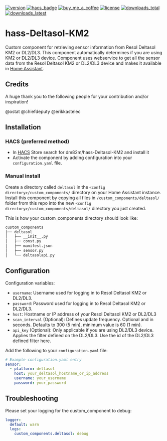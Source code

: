 [![version](https://img.shields.io/github/v/release/dm82m/hass-Deltasol-KM2?style=for-the-badge)](https://github.com/dm82m/hass-Deltasol-KM2)
[![hacs_badge](https://img.shields.io/badge/HACS-Default-orange.svg?style=for-the-badge)](https://github.com/custom-components/hacs)
[![buy_me_a_coffee](https://img.shields.io/badge/If%20you%20like%20it-Buy%20me%20a%20coffee-yellow.svg?style=for-the-badge)](https://www.buymeacoffee.com/dirkmaucher)
[![license](https://img.shields.io/github/license/toreamun/amshan-homeassistant?style=for-the-badge)](LICENSE)
[![downloads_total](https://img.shields.io/github/downloads/dm82m/hass-Deltasol-KM2/total?style=for-the-badge)](https://github.com/dm82m/hass-Deltasol-KM2/releases)
[![downloads_latest](https://img.shields.io/github/downloads/dm82m/hass-Deltasol-KM2/latest/total?style=for-the-badge)](https://github.com/dm82m/hass-Deltasol-KM2/releases)

# hass-Deltasol-KM2

Custom component for retrieving sensor information from Resol Deltasol KM2 or DL2/DL3. This component automatically determines if you are using KM2 or DL2/DL3 device.
Component uses webservice to get all the sensor data from the Resol Deltasol KM2 or DL2/DL3 device and makes it available in [Home Assistant](https://home-assistant.io/).

## Credits

A huge thank you to the following people for your contribution and/or inspiration!

@ostat
@chiefdeputy
@erikkastelec

## Installation

### HACS (preferred method)

- In [HACS](https://github.com/hacs/default) Store search for dm82m/hass-Deltasol-KM2 and install it
- Activate the component by adding configuration into your `configuration.yaml` file.

### Manual install

Create a directory called `deltasol` in the `<config directory>/custom_components/` directory on your Home Assistant instance. Install this component by copying all files in `/custom_components/deltasol/` folder from this repo into the new `<config directory>/custom_components/deltasol/` directory you just created.

This is how your custom_components directory should look like:

```bash
custom_components
├── deltasol
│   ├── __init__.py
│   ├── const.py
│   ├── manifest.json
│   ├── sensor.py
│   └── deltasolapi.py  
```

## Configuration

Configuration variables:
- `username`: Username used for logging in to Resol Deltasol KM2 or DL2/DL3.
- `password`: Password used for logging in to Resol Deltasol KM2 or DL2/DL3.
- `host`: Hostname or IP address of your Resol Deltasol KM2 or DL2/DL3
- `scan_interval` (Optional): Defines update frequency. Optional and in seconds. Defaults to 300 (5 min), minimum value is 60 (1 min).
- `api_key` (Optional):  Only applicable if you are using DL2/DL3 device. Applies the filter defined on the DL2/DL3. Use the id of the DL2/DL3 defined filter here.

Add the following to your `configuration.yaml` file:

```yaml
# Example configuration.yaml entry
sensor:
  - platform: deltasol
    host: your_deltasol_hostname_or_ip_address
    username: your_username
    password: your_password
```

## Troubleshooting
Please set your logging for the custom_component to debug:
```yaml
logger:
  default: warn
  logs:
    custom_components.deltasol: debug
```
